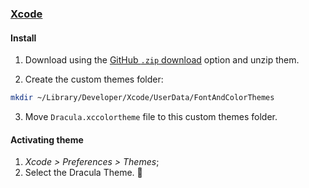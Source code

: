 ### [Xcode](https://developer.apple.com/xcode/)

#### Install

1. Download using the [GitHub `.zip` download](https://github.com/dracula/xcode/archive/master.zip) option and unzip them.

2. Create the custom themes folder:

```bash
mkdir ~/Library/Developer/Xcode/UserData/FontAndColorThemes
```

3. Move `Dracula.xccolortheme` file to this custom themes folder.

#### Activating theme

1. _Xcode > Preferences > Themes_;
2. Select the Dracula Theme. 💜
